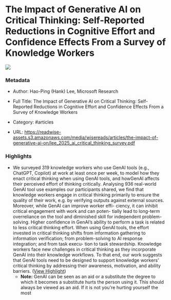 # The Impact of Generative AI on Critical Thinking: Self-Reported Reductions in Cognitive Effort and Confidence Effects From a Survey of Knowledge Workers

![](https://readwise-assets.s3.amazonaws.com/media/reader/parsed_document_assets/269673003/a8aDfo--6HWP5CxFQZxtDVVR9IuKKn6SlubAhNkm1EU-cove_vJc7yvn.png)

### Metadata

- Author: Hao-Ping (Hank) Lee, Microsoft Research
- Full Title: The Impact of Generative AI on Critical Thinking: Self-Reported Reductions in Cognitive Effort and Confidence Effects From a Survey of Knowledge Workers
- Category: #articles



- URL: https://readwise-assets.s3.amazonaws.com/media/wisereads/articles/the-impact-of-generative-ai-on/lee_2025_ai_critical_thinking_survey.pdf

### Highlights

- We surveyed 319 knowledge workers who use GenAI tools (e.g., ChatGPT, Copilot) at work at least once per week, to model how they enact critical thinking when using GenAI tools, and howGenAI affects their perceived effort of thinking critically. Analysing 936 real-world GenAI tool use examples our participants shared, we find that knowledge workers engage in critical thinking primarily to ensure the quality of their work, e.g. by verifying outputs against external sources. Moreover, while GenAI can improve worker effi- ciency, it can inhibit critical engagement with work and can poten- tially lead to long-term overreliance on the tool and diminished skill for independent problem-solving. Higher confidence in GenAI’s ability to perform a task is related to less critical thinking effort. When using GenAI tools, the effort invested in critical thinking shifts from information gathering to information verification; from problem-solving to AI response integration; and from task execu- tion to task stewardship. Knowledge workers face new challenges in critical thinking as they incorporate GenAI into their knowledge workflows. To that end, our work suggests that GenAI tools need to be designed to support knowledge workers’ critical thinking by addressing their awareness, motivation, and ability barriers. ([View Highlight](https://read.readwise.io/read/01jpd80z5j0t1c6xrh2pe5629w))
    - **Note:** GenAI can be seen as an aid or a substitute the degree to which it becomes a substitute hurts the person using it. This should always be viewed as an aid. If it is not you're hurting yourself the most
